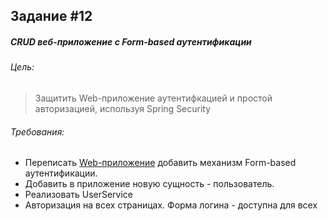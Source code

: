Задание #12
----------
##### CRUD веб-приложение с Form-based аутентификации
###### Цель:
> Защитить Web-приложение аутентифкацией и простой авторизацией, используя Spring Security
###### Требования:
* Переписать [Web-приложение](https://github.com/Gravonere/2020-02-otus-spring-Ovodkov/tree/master/homework10) добавить механизм Form-based аутентификации.
* Добавить в приложение новую сущность - пользователь.
* Реализовать UserService
* Авторизация на всех страницах. Форма логина - доступна для всех